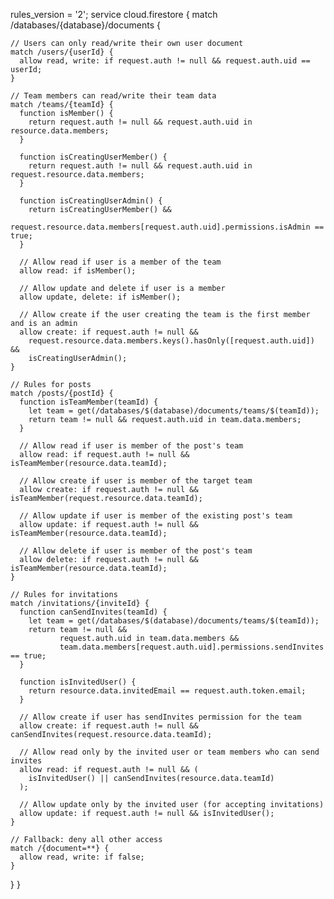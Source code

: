 rules_version = '2';
service cloud.firestore {
  match /databases/{database}/documents {

    // Users can only read/write their own user document
    match /users/{userId} {
      allow read, write: if request.auth != null && request.auth.uid == userId;
    }

    // Team members can read/write their team data
    match /teams/{teamId} {
      function isMember() {
        return request.auth != null && request.auth.uid in resource.data.members;
      }
      
      function isCreatingUserMember() {
        return request.auth != null && request.auth.uid in request.resource.data.members;
      }
      
      function isCreatingUserAdmin() {
        return isCreatingUserMember() && 
               request.resource.data.members[request.auth.uid].permissions.isAdmin == true;
      }
      
      // Allow read if user is a member of the team
      allow read: if isMember();
      
      // Allow update and delete if user is a member
      allow update, delete: if isMember();
      
      // Allow create if the user creating the team is the first member and is an admin
      allow create: if request.auth != null &&
        request.resource.data.members.keys().hasOnly([request.auth.uid]) &&
        isCreatingUserAdmin();
    }

    // Rules for posts
    match /posts/{postId} {
      function isTeamMember(teamId) {
        let team = get(/databases/$(database)/documents/teams/$(teamId));
        return team != null && request.auth.uid in team.data.members;
      }

      // Allow read if user is member of the post's team
      allow read: if request.auth != null && isTeamMember(resource.data.teamId);
      
      // Allow create if user is member of the target team
      allow create: if request.auth != null && isTeamMember(request.resource.data.teamId);
      
      // Allow update if user is member of the existing post's team
      allow update: if request.auth != null && isTeamMember(resource.data.teamId);
      
      // Allow delete if user is member of the post's team
      allow delete: if request.auth != null && isTeamMember(resource.data.teamId);
    }

    // Rules for invitations
    match /invitations/{inviteId} {
      function canSendInvites(teamId) {
        let team = get(/databases/$(database)/documents/teams/$(teamId));
        return team != null && 
               request.auth.uid in team.data.members &&
               team.data.members[request.auth.uid].permissions.sendInvites == true;
      }

      function isInvitedUser() {
        return resource.data.invitedEmail == request.auth.token.email;
      }

      // Allow create if user has sendInvites permission for the team
      allow create: if request.auth != null && canSendInvites(request.resource.data.teamId);

      // Allow read only by the invited user or team members who can send invites
      allow read: if request.auth != null && (
        isInvitedUser() || canSendInvites(resource.data.teamId)
      );

      // Allow update only by the invited user (for accepting invitations)
      allow update: if request.auth != null && isInvitedUser();
    }
    
    // Fallback: deny all other access
    match /{document=**} {
      allow read, write: if false;
    }
  }
}